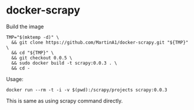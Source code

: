 # docker-scrapy

Build the image

```
TMP="$(mktemp -d)" \
  && git clone https://github.com/MartinA1/docker-scrapy.git "${TMP}" \
  && cd "${TMP}" \
  && git checkout 0.0.5 \
  && sudo docker build -t scrapy:0.0.3 . \
  && cd -
```

Usage:
```
docker run --rm -t -i -v $(pwd):/scrapy/projects scrapy:0.0.3
```
This is same as using scrapy command directly.